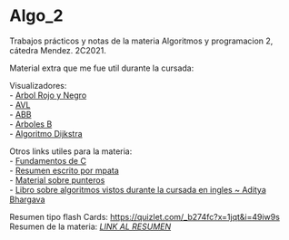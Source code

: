 # Algo_2

Trabajos prácticos y notas de la materia Algoritmos y programacion 2, cátedra Mendez. 2C2021.

Material extra que me fue util durante la cursada:

Visualizadores:  </br>
	- [Arbol Rojo y Negro](https://www.cs.usfca.edu/~galles/visualization/RedBlack.html) </br>
	- [AVL](https://www.cs.usfca.edu/~galles/visualization/AVLtree.html) </br>
	- [ABB](http://btv.melezinek.cz/binary-search-tree.html) </br>
	- [Arboles B](https://www.cs.usfca.edu/~galles/visualization/BTree.html) </br>
	- [Algoritmo Dijkstra](https://www.cs.usfca.edu/~galles/visualization/Dijkstra.html) </br>
 
Otros links utiles para la materia: </br>
	- [Fundamentos de C](https://www.learn-c.org/) </br>
	- [Resumen escrito por mpata](https://gitlab.com/mpata2000/algo2-resumen) </br>
	- [Material sobre punteros](https://computer.howstuffworks.com/c30.htm) </br>
	- [Libro sobre algoritmos vistos durante la cursada en ingles ~ Aditya Bhargava](https://drive.google.com/file/d/1VjFk2HHHmXkxj4s4HM4Jd_yR9LPUM1aP/view?usp=sharing) </br>

Resumen tipo flash Cards: https://quizlet.com/_b274fc?x=1jqt&i=49iw9s  </br>
Resumen de la materia: _[LINK AL RESUMEN](https://fiubaar-my.sharepoint.com/:w:/g/personal/lconverso_fi_uba_ar/EZJ5MjcOfzBKp89e6pczXzMBhnWf0WeFnusbDAzHZDcIRg?rtime=WTU5Kkv62Ug)_ </br> 
